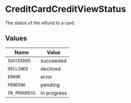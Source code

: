 # CreditCardCreditViewStatus

The status of the refund to a card.


## Values

| Name          | Value         |
| ------------- | ------------- |
| `SUCCEEDED`   | succeeded     |
| `DECLINED`    | declined      |
| `ERROR`       | error         |
| `PENDING`     | pending       |
| `IN_PROGRESS` | in progress   |